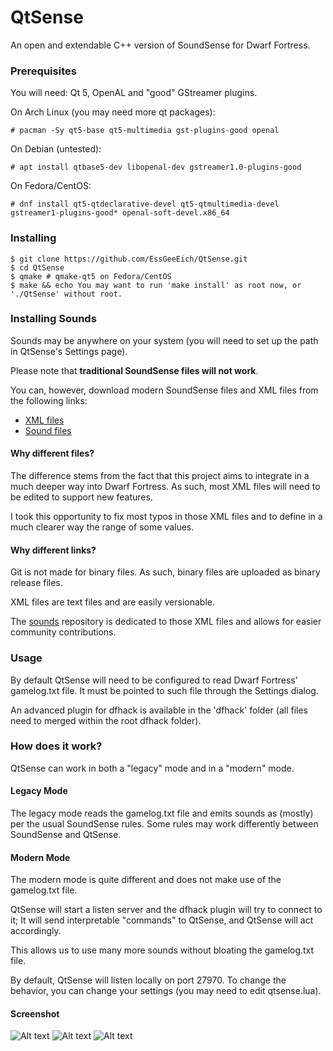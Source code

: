 # QtSense

An open and extendable C++ version of SoundSense for Dwarf Fortress.

### Prerequisites

You will need: Qt 5, OpenAL and "good" GStreamer plugins.

On Arch Linux (you may need more qt packages):
```
# pacman -Sy qt5-base qt5-multimedia gst-plugins-good openal
```

On Debian (untested):
```
# apt install qtbase5-dev libopenal-dev gstreamer1.0-plugins-good
```

On Fedora/CentOS:
```
# dnf install qt5-qtdeclarative-devel qt5-qtmultimedia-devel gstreamer1-plugins-good* openal-soft-devel.x86_64
```

### Installing

```
$ git clone https://github.com/EssGeeEich/QtSense.git
$ cd QtSense
$ qmake # qmake-qt5 on Fedora/CentOS
$ make && echo You may want to run 'make install' as root now, or './QtSense' without root.
```

### Installing Sounds

Sounds may be anywhere on your system (you will need to set up the path in QtSense's Settings page).

Please note that **traditional SoundSense files will not work**.

You can, however, download modern SoundSense files and XML files from the following links:

* [XML files](https://github.com/EssGeeEich/QtSense/zipball/sounds/)
* [Sound files](https://github.com/EssGeeEich/QtSense/releases/download/Latest/packs.zip)

#### Why different files?

The difference stems from the fact that this project aims to integrate in a much deeper way into Dwarf Fortress. As such, most XML files will need to be edited to support new features.

I took this opportunity to fix most typos in those XML files and to define in a much clearer way the range of some values.

#### Why different links?

Git is not made for binary files. As such, binary files are uploaded as binary release files.

XML files are text files and are easily versionable.

The [sounds](https://github.com/EssGeeEich/QtSense/tree/sounds) repository is dedicated to those XML files and allows for easier community contributions.

### Usage

By default QtSense will need to be configured to read Dwarf Fortress' gamelog.txt file.
It must be pointed to such file through the Settings dialog.

An advanced plugin for dfhack is available in the 'dfhack' folder (all files need to merged within the root dfhack folder).

### How does it work?

QtSense can work in both a "legacy" mode and in a "modern" mode.

#### Legacy Mode

The legacy mode reads the gamelog.txt file and emits sounds as (mostly) per the usual SoundSense rules.
Some rules may work differently between SoundSense and QtSense.

#### Modern Mode

The modern mode is quite different and does not make use of the gamelog.txt file.

QtSense will start a listen server and the dfhack plugin will try to connect to it;
It will send interpretable "commands" to QtSense, and QtSense will act accordingly.

This allows us to use many more sounds without bloating the gamelog.txt file.

By default, QtSense will listen locally on port 27970.
To change the behavior, you can change your settings (you may need to edit qtsense.lua).

#### Screenshot
![Alt text](/../screenshots/Volume.jpg?raw=true "Volume Regolation")
![Alt text](/../screenshots/Packs.jpg?raw=true "Sound Packs Management")
![Alt text](/../screenshots/DebugAndSettings.jpg?raw=true "Debug and Settings screen")
